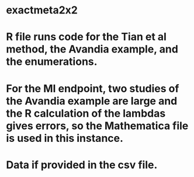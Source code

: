 # exactmeta2x2
# R file runs code for the Tian et al method, the Avandia example, and the enumerations.
# For the MI endpoint, two studies of the Avandia example are large and the R calculation of the lambdas gives errors, so the Mathematica file is used in this instance.
# Data if provided in the csv file.
